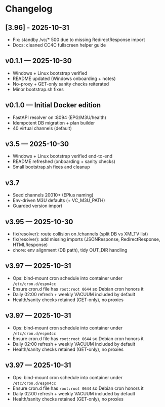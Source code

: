 # Changelog

## [3.96] - 2025-10-31
- Fix: standby /vc/* 500 due to missing RedirectResponse import
- Docs: cleaned CC4C fullscreen helper guide


## v0.1.1 — 2025-10-30
- Windows + Linux bootstrap verified
- README updated (Windows onboarding + notes)
- No-proxy + GET-only sanity checks reiterated
- Minor bootstrap.sh fixes

## v0.1.0 — Initial Docker edition
- FastAPI resolver on :8094 (EPG/M3U/health)
- Idempotent DB migration + plan builder
- 40 virtual channels (default)
## v3.5 — 2025-10-30
- Windows + Linux bootstrap verified end-to-end
- README refreshed (onboarding + sanity checks)
- Small bootstrap.sh fixes and cleanup

## v3.7
- Seed channels 20010+ (EPlus naming)
- Env-driven M3U defaults (+ VC_M3U_PATH)
- Guarded version import

## v3.95 — 2025-10-30
- fix(resolver): route collision on /channels (split DB vs XMLTV list)
- fix(resolver): add missing imports (JSONResponse, RedirectResponse, HTMLResponse)
- chore: env alignment (DB path), tidy OUT_DIR handling

## v3.97 — 2025-10-31
- Ops: bind-mount cron schedule into container under `/etc/cron.d/espn4cc`
- Ensure cron.d file has `root:root 0644` so Debian cron honors it
- Daily 02:00 refresh + weekly VACUUM included by default
- Health/sanity checks retained (GET-only), no proxies

## v3.97 — 2025-10-31
- Ops: bind-mount cron schedule into container under `/etc/cron.d/espn4cc`
- Ensure cron.d file has `root:root 0644` so Debian cron honors it
- Daily 02:00 refresh + weekly VACUUM included by default
- Health/sanity checks retained (GET-only), no proxies
## v3.97 — 2025-10-31
- Ops: bind-mount cron schedule into container under `/etc/cron.d/espn4cc`
- Ensure cron.d file has `root:root 0644` so Debian cron honors it
- Daily 02:00 refresh + weekly VACUUM included by default
- Health/sanity checks retained (GET-only), no proxies
